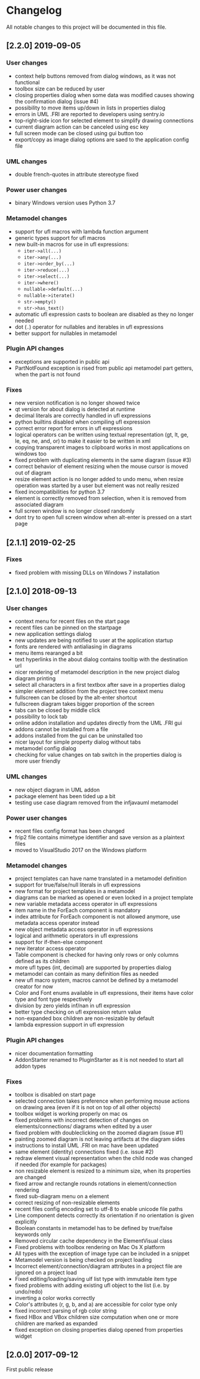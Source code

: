 Changelog
=========

All notable changes to this project will be documented in this file.

[2.2.0] 2019-09-05
------------------

### User changes
- context help buttons removed from dialog windows, as it was not functional
- toolbox size can be reduced by user
- closing properties dialog when some data was modified causes showing the confirmation dialog (issue #4)
- possibility to move items up/down in lists in properties dialog
- errors in UML .FRI are reported to developers using sentry.io
- top-right-side icon for selected element to simplify drawing connections
- current diagram action can be canceled using esc key
- full screen mode can be closed using gui button too
- export/copy as image dialog options are saed to the application config file

### UML changes
- double french-quotes in attribute stereotype fixed

### Power user changes
- binary Windows version uses Python 3.7

### Metamodel changes
- support for ufl macros with lambda function argument
- generic types support for ufl macros
- new built-in macros for use in ufl expressions:
    - `iter->all(...)`
    - `iter->any(...)`
    - `iter->order_by(...)`
    - `iter->reduce(...)`
    - `iter->select(...)`
    - `iter->where()`
    - `nullable->default(...)`
    - `nullable->iterate()`
    - `str->empty()`
    - `str->has_text()`
- automatic ufl expression casts to boolean are disabled as they no longer needed
- dot (`.`) operator for nullables and iterables in ufl expressions
- better support for nullables in metamodel

### Plugin API changes

- exceptions are supported in public api
- PartNotFound exception is rised from public api metamodel part getters, when the part is not found

### Fixes
- new version notification is no longer showed twice
- qt version for about dialog is detected at runtime
- decimal literals are correctly handled in ufl expressions
- python builtins disabled when compiling ufl expression
- correct error report for errors in ufl expressions
- logical operators can be written using textual representation (gt, lt, ge, le, eq, ne, and, or) to make it easier to be written in xml
- copying transparent images to clipboard works in most applications on windows too
- fixed problem with duplicating elements in the same diagram (issue #3)
- correct behavior of element resizing when the mouse cursor is moved out of diagram
- resize element action is no longer added to undo menu, when resize operation was started by a user but element was not really resized
- fixed incompatibilities for python 3.7
- element is correctly removed from selection, when it is removed from associated diagram
- full screen window is no longer closed randomly
- dont try to open full screen window when alt-enter is pressed on a start page

[2.1.1] 2019-02-25
------------------

### Fixes
- fixed problem with missing DLLs on Windows 7 installation

[2.1.0] 2018-09-13
------------------

### User changes
- context menu for recent files on the start page
- recent files can be pinned on the startpage
- new application settings dialog
- new updates are being notified to user at the application startup
- fonts are rendered with antialiasing in diagrams
- menu items rearanged a bit
- text hyperlinks in the about dialog contains tooltip with the destination url
- nicer rendering of metamodel description in the new project dialog
- diagram printing
- select all characters in a first textbox after save in a properties dialog
- simpler element addition from the project tree context menu
- fullscreen can be closed by the alt-enter shortcut
- fullscreen diagram takes bigger proportion of the screen
- tabs can be closed by middle click
- possibility to lock tab
- online addon installation and updates directly from the UML .FRI gui
- addons cannot be installed from a file
- addons installed from the gui can be uninstalled too
- nicer layout for simple property dialog without tabs
- metamodel config dialog
- checking for value changes on tab switch in the properties dialog is more
  user friendly

### UML changes
- new object diagram in UML addon
- package element has been tided up a bit
- testing use case diagram removed from the infjavauml metamodel

### Power user changes
- recent files config format has been changed
- frip2 file contains mimetype identifier and save version as a plaintext files
- moved to VisualStudio 2017 on the Windows platform

### Metamodel changes
- project templates can have name translated in a metamodel definition
- support for true/false/null literals in ufl expressions
- new format for project templates in a metamodel
- diagrams can be marked as opened or even locked in a project template
- new variable metadata access operator in ufl expressions
- item name in the ForEach component is mandatory
- index attribute for ForEach component is not allowed anymore, use metadata
  access operator instead
- new object metadata access operator in ufl expressions
- logical and arithmetic operators in ufl expressions
- support for if-then-else component
- new iterator access operator
- Table component is checked for having only rows or only columns defined
  as its children
- more ufl types (int, decimal) are supported by properties dialog
- metamodel can contain as many definition files as needed
- new ufl macro system, macros cannot be defined by a metamodel creator for now
- Color and Font enums available in ufl expressions, their items have color
  type and font type respectively
- division by zero yields inf/nan in ufl expression
- better type checking on ufl expression return value
- non-expanded box children are non-resizable by default
- lambda expression support in ufl expression

### Plugin API changes
- nicer documentation formatting
- AddonStarter renamed to PluginStarter as it is not needed to start all addon
  types

### Fixes
- toolbox is disabled on start page
- selected connection takes preference when performing mouse actions on
  drawing area (even if it is not on top of all other objects)
- toolbox widget is working properly on mac os
- fixed problems with incorrect detection of changes on elements/connections/
  diagrams when edited by a user
- fixed problem with doubleclicking on the zoomed diagram (issue #1)
- painting zoomed diagram is not leaving artifacts at the diagram sides
- instructions to install UML .FRI on mac have been updated
- same element (identity) connections fixed (i.e. issue #2)
- redraw element visual representation when the child node was changed if
  needed (for example for packages)
- non resizable element is resized to a minimum size, when its properties
  are changed
- fixed arrow and rectangle rounds rotations in element/connection rendering
- fixed sub-diagram menu on a element
- correct resizing of non-resizable elements
- recent files config encoding set to utf-8 to enable unicode file paths
- Line component detects correctly its orientation if no orientation is given
  explicitly
- Boolean constants in metamodel has to be defined by true/false keywords only
- Removed circular cache dependency in the ElementVisual class
- Fixed problems with toolbox rendering on Mac Os X platform
- All types with the exception of image type can be included in a snippet
- Metamodel version is being checked on project loading
- Incorrect element/connection/diagram attributes in a project file are ignored
  on a project load
- Fixed editing/loading/saving ulf list type with immutable item type
- fixed problems with adding existing ufl object to the list (i.e. by
  undo/redo)
- inverting a color works correctly
- Color's attributes (r, g, b, and a) are accessible for color type only
- fixed incorrect parsing of rgb color string
- fixed HBox and VBox children size computation when one or more children are
  marked as expanded
- fixed exception on closing properties dialog opened from properties widget

[2.0.0] 2017-09-12
------------------

First public release
